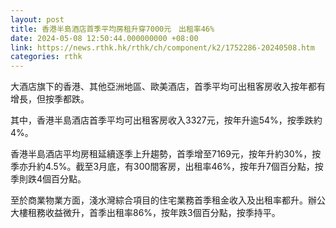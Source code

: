 ```yaml
---
layout: post
title: 香港半島酒店首季平均房租升穿7000元　出租率46%
date: 2024-05-08 12:50:44.000000000 +08:00
link: https://news.rthk.hk/rthk/ch/component/k2/1752286-20240508.htm
categories: rthk
---
```


大酒店旗下的香港、其他亞洲地區、歐美酒店，首季平均可出租客房收入按年都有增長，但按季都跌。

其中，香港半島酒店首季平均可出租客房收入3327元，按年升逾54%，按季跌約4%。

香港半島酒店平均房租延續逐季上升趨勢，首季增至7169元，按年升約30%，按季亦升約4.5%。截至3月底，有300間客房，出租率46%，按年升7個百分點，按季則跌4個百分點。

至於商業物業方面，淺水灣綜合項目的住宅業務首季租金收入及出租率都升。辦公大樓租務收益微升，首季出租率86%，按年跌3個百分點，按季持平。
